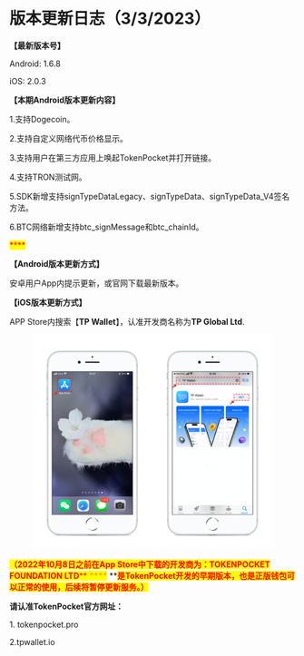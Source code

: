 # 版本更新日志（3/3/2023）

**【最新版本号】**

Android: 1.6.8

iOS: 2.0.3



**【本期Android版本更新内容】**

1.支持Dogecoin。&#x20;

2.支持自定义网络代币价格显示。

3.支持用户在第三方应用上唤起TokenPocket并打开链接。

4.支持TRON测试网。

5.SDK新增支持signTypeDataLegacy、signTypeData、signTypeData\_V4签名方法。

6.BTC网络新增支持btc\_signMessage和btc\_chainId。

<mark style="color:red;">****</mark>

**【Android版本更新方式】**

安卓用户App内提示更新，或官网下载最新版本。



**【iOS版本更新方式】**&#x20;

APP Store内搜索【**TP Wallet**】，认准开发商名称为**TP Global Ltd**.&#x20;

<figure><img src="../../.gitbook/assets/image (29).png" alt=""><figcaption></figcaption></figure>

<mark style="color:red;">**（2022年10月8日之前在App Store中下载的开发商为：TOKENPOCKET FOUNDATION LTD**</mark><mark style="color:red;">** **</mark><mark style="color:red;"><mark style="color:orange;">****<mark style="color:orange;"></mark><mark style="color:red;">** **</mark><mark style="color:red;">**是TokenPocket开发的早期版本，也是正版钱包可以正常的使用，后续将暂停更新服务。）**</mark>



**请认准TokenPocket官方网址：**

1\. tokenpocket.pro&#x20;

2.tpwallet.io
